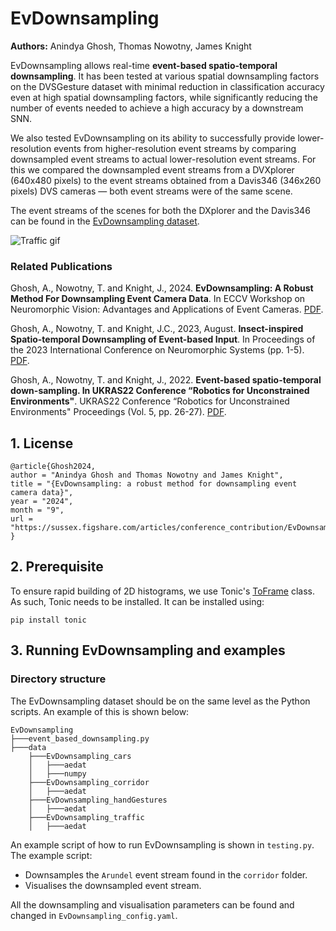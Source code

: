 # EvDownsampling

**Authors:** Anindya Ghosh, Thomas Nowotny, James Knight

EvDownsampling allows real-time **event-based spatio-temporal downsampling**. It has been tested at various spatial downsampling factors on the DVSGesture dataset with minimal reduction in classification accuracy even at high spatial downsampling factors, while significantly reducing the number of events needed to achieve a high accuracy by a downstream SNN.

We also tested EvDownsampling on its ability to successfully provide lower-resolution events from higher-resolution event streams by comparing downsampled event streams to actual lower-resolution event streams. For this we compared the downsampled event streams from a DVXplorer (640x480 pixels) to the event streams obtained from a Davis346 (346x260 pixels) DVS cameras — both event streams were of the same scene.

The event streams of the scenes for both the DXplorer and the Davis346 can be found in the [EvDownsampling dataset](https://doi.org/10.25377/sussex.26528146).

![Traffic gif](https://github.com/user-attachments/assets/97016855-6f7f-40a8-a3bb-21f5bb92748c)

### Related Publications
Ghosh, A., Nowotny, T. and Knight, J., 2024. **EvDownsampling: A Robust Method For Downsampling Event Camera Data**. In ECCV Workshop on Neuromorphic Vision: Advantages and Applications of Event Cameras. [PDF]([https://www.researchgate.net/profile/Anindya-Ghosh-14/publication/365398835_Event-based_Spatio-temporal_down-sampling/links/63ee13cb2958d64a5cd5b583/Event-based-Spatio-temporal-down-sampling.pdf](https://drive.google.com/file/d/1s40YRb1HdJ7GMWotIpakDeKl9ETv8dd6/view)).

Ghosh, A., Nowotny, T. and Knight, J.C., 2023, August. **Insect-inspired Spatio-temporal Downsampling of Event-based Input**. In Proceedings of the 2023 International Conference on Neuromorphic Systems (pp. 1-5). [PDF](https://dl.acm.org/doi/pdf/10.1145/3589737.3605994).

Ghosh, A., Nowotny, T. and Knight, J., 2022. **Event-based spatio-temporal down-sampling. In UKRAS22 Conference “Robotics for Unconstrained Environments"**. UKRAS22 Conference “Robotics for Unconstrained Environments" Proceedings (Vol. 5, pp. 26-27). [PDF](https://www.researchgate.net/profile/Anindya-Ghosh-14/publication/365398835_Event-based_Spatio-temporal_down-sampling/links/63ee13cb2958d64a5cd5b583/Event-based-Spatio-temporal-down-sampling.pdf).

## 1. License
```
@article{Ghosh2024,
author = "Anindya Ghosh and Thomas Nowotny and James Knight",
title = "{EvDownsampling: a robust method for downsampling event camera data}",
year = "2024",
month = "9",
url = "https://sussex.figshare.com/articles/conference_contribution/EvDownsampling_a_robust_method_for_downsampling_event_camera_data/26970640",
}
```

## 2. Prerequisite

To ensure rapid building of 2D histograms, we use Tonic's [ToFrame](https://tonic.readthedocs.io/en/latest/auto_examples/representations/plot_toframe.html#sphx-glr-auto-examples-representations-plot-toframe-py) class. As such, Tonic needs to be installed. It can be installed using:
```
pip install tonic
```

## 3. Running EvDownsampling and examples

### Directory structure

The EvDownsampling dataset should be on the same level as the Python scripts. An example of this is shown below:

```
EvDownsampling
├───event_based_downsampling.py
├───data
    ├───EvDownsampling_cars
    │   ├───aedat
    │   ├───numpy
    ├───EvDownsampling_corridor
    │   ├───aedat
    ├───EvDownsampling_handGestures
    │   ├───aedat
    ├───EvDownsampling_traffic
    │   ├───aedat
```

An example script of how to run EvDownsampling is shown in ```testing.py```. The example script:
  - Downsamples the ```Arundel``` event stream found in the ```corridor``` folder.
  - Visualises the downsampled event stream.

All the downsampling and visualisation parameters can be found and changed in ```EvDownsampling_config.yaml```.
